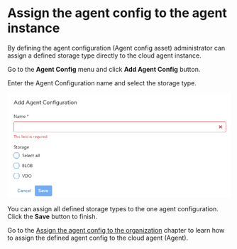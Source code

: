# Assign the agent config to the agent instance

By defining the agent configuration \(Agent config asset\) administrator can assign a defined storage type directly to the cloud agent instance. 

Go to the **Agent Config** menu and click **Add Agent Config** button.

Enter the Agent Configuration name and select the storage type.

![](../../../../.gitbook/assets/image%20%2811%29.png)

You can assign all defined storage types to the one agent configuration. Click the **Save** button to finish.

Go to the [Assign the agent config to the organization](../../../../deployment/first-steps-after-deployment/storage-configuration-path/assign-the-agent-config-to-the-organization.md) chapter to learn how to assign the defined agent config to the cloud agent \(Agent\).

